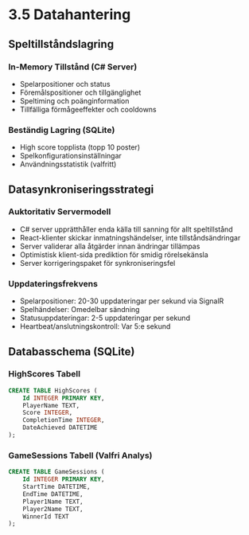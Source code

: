 # 3.5 Datahantering

## Speltillståndslagring

### In-Memory Tillstånd (C# Server)
- Spelarpositioner och status
- Föremålspositioner och tillgänglighet  
- Speltiming och poänginformation
- Tillfälliga förmågeeffekter och cooldowns

### Beständig Lagring (SQLite)
- High score topplista (topp 10 poster)
- Spelkonfigurationsinställningar
- Användningsstatistik (valfritt)

## Datasynkroniseringsstrategi

### Auktoritativ Servermodell
- C# server upprätthåller enda källa till sanning för allt speltillstånd
- React-klienter skickar inmatningshändelser, inte tillståndsändringar
- Server validerar alla åtgärder innan ändringar tillämpas
- Optimistisk klient-sida prediktion för smidig rörelsekänsla
- Server korrigeringspaket för synkroniseringsfel

### Uppdateringsfrekvens
- Spelarpositioner: 20-30 uppdateringar per sekund via SignalR
- Spelhändelser: Omedelbar sändning
- Statusuppdateringar: 2-5 uppdateringar per sekund  
- Heartbeat/anslutningskontroll: Var 5:e sekund

## Databasschema (SQLite)

### HighScores Tabell
```sql
CREATE TABLE HighScores (
    Id INTEGER PRIMARY KEY,
    PlayerName TEXT,
    Score INTEGER,
    CompletionTime INTEGER,
    DateAchieved DATETIME
);
```

### GameSessions Tabell (Valfri Analys)
```sql
CREATE TABLE GameSessions (
    Id INTEGER PRIMARY KEY,
    StartTime DATETIME,
    EndTime DATETIME,
    Player1Name TEXT,
    Player2Name TEXT,
    WinnerId TEXT
);
```